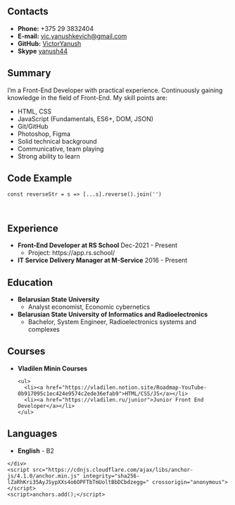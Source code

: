<!DOCTYPE html>
<html lang="en-US">
  <head>
    <meta charset="UTF-8">
    <meta http-equiv="X-UA-Compatible" content="IE=edge">
    <meta name="viewport" content="width=device-width, initial-scale=1">

<!-- Begin Jekyll SEO tag v2.7.1 -->

<meta name="generator" content="Jekyll v3.9.0" />
<meta property="og:title" content="Victor Yanushkevich" />
<meta property="og:locale" content="en_US" />
<link rel="canonical" href="https://victoryanush.github.io/rsschool-cv/cv.html" />
<meta property="og:url" content="https://victoryanush.github.io/rsschool-cv/cv.html" />
<meta property="og:site_name" content="rsschool-cv" />
<meta name="twitter:card" content="summary" />
<meta property="twitter:title" content="Victor Yanushkevich" />


   
<!-- Setup Google Analytics -->



<!-- You can set your favicon here -->
<!-- link rel="shortcut icon" type="image/x-icon" href="/rsschool-cv/favicon.ico" -->

<!-- end custom head snippets -->

  </head>
  <body>
    <div class="container-lg px-3 my-5 markdown-body">
      
    

<h2 id="contacts">Contacts</h2>

<ul>
  <li><strong>Phone:</strong> +375 29 3832404</li>
  <li><strong>E-mail:</strong> <a href="vic.yanushkevich@gmail.com">vic.yanushkevich@gmail.com</a></li>
  <li><strong>GitHub:</strong> <a href="https://github.com/VictorYanush">VictorYanush</a></li>
  <li><strong>Skype</strong> <a href="https://skype:yanush44">yanush44</a></li>
</ul>

<h2 id="summary">Summary</h2>

<p>I’m a Front-End Developer with practical experience. Continuously gaining knowledge in the field of Front-End. My skill points are:</p>

<ul>
  <li>HTML, CSS</li>
  <li>JavaScript (Fundamentals, ES6+, DOM, JSON)</li>
  <li>Git/GitHub</li>
  <li>Photoshop, Figma</li>
  <li>Solid technical background</li>
  <li>Communicative, team playing</li>
  <li>Strong ability to learn</li>
</ul>

<h2 id="code-example">Code Example</h2>

<div class="language-plaintext highlighter-rouge"><div class="highlight"><pre class="highlight"><code>const reverseStr = s =&gt; [...s].reverse().join('')

</code></pre></div></div>
<h2 id="experience">Experience</h2>

<ul>
  <li><strong>Front-End Developer at RS School</strong> Dec-2021 - Present
    <ul>
      <li>Project: https://app.rs.school/</li>
    </ul>
  </li>
  <li><strong>IT Service Delivery Manager at M-Service</strong> 2016 - Present</li>
</ul>

<h2 id="education">Education</h2>

<ul>
  <li><strong>Belarusian State University</strong>
    <ul>
      <li>Analyst economist, Economic cybernetics</li>
    </ul>
  </li>
  <li><strong>Belarusian State University of Informatics and Radioelectronics</strong>
    <ul>
      <li>Bachelor, System Engineer, Radioelectronics systems and complexes</li>
    </ul>
  </li>
</ul>

<h2 id="courses">Courses</h2>

<ul>
  <li>
    <p><strong>Vladilen Minin Courses</strong></p>

    <ul>
      <li><a href="https://vladilen.notion.site/Roadmap-YouTube-0b917095c1ec424e9574c2ede36efab9">HTML/CSS/JS</a></li>
      <li><a href="https://vladilen.ru/junior">Junior Front End Developer</a></li>
    </ul>
  </li>
</ul>

<h2 id="languages">Languages</h2>
<ul>
  <li><strong>English</strong> - B2</li>
</ul>


      
    </div>
    <script src="https://cdnjs.cloudflare.com/ajax/libs/anchor-js/4.1.0/anchor.min.js" integrity="sha256-lZaRhKri35AyJSypXXs4o6OPFTbTmUoltBbDCbdzegg=" crossorigin="anonymous"></script>
    <script>anchors.add();</script>
  </body>
</html>
